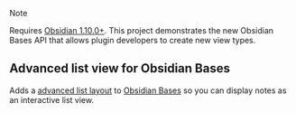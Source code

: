> [!NOTE]
> Requires [Obsidian 1.10.0+](https://obsidian.md/changelog/2025-10-01-desktop-v1.10.0/). This project demonstrates the new Obsidian Bases API that allows plugin developers to create new view types.

## Advanced list view for Obsidian Bases

Adds a [advanced list layout](https://help.obsidian.md/bases/views/advanced-list) to [Obsidian Bases](https://help.obsidian.md/bases) so you can display notes as an interactive list view.

